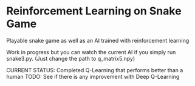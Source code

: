 # Reinforcement Learning on Snake Game
Playable snake game as well as an AI trained with reinforcement learning

Work in progress but you can watch the current AI if you simply run snake3.py. (Just change the path to q_matrix5.npy)


CURRENT STATUS: Completed Q-Learning that performs better than a human
TODO: See if there is any improvement with Deep Q-Learning

